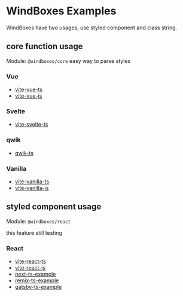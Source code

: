 # WindBoxes Examples
WindBoxes have two usages, use styled component and class string.



## core function usage
Module: `@windboxes/core`
easy way to parse styles

### Vue
* [vite-vue-ts](./vue/vite-vue-ts)
* [vite-vue-js](./vue/vite-vue-js)

### Svelte
* [vite-svelte-ts](./vue/vite-svelte-ts)

### qwik
* [qwik-ts](./qwik/qwik-ts)

### Vanilla
* [vite-vanilla-ts](./vue/vite-vanilla-ts)
* [vite-vanilla-js](./vue/vite-vanilla-js)



## styled component usage
Module: `@windboxes/react`

this feature still testing
### React
* [vite-react-ts](./react/vite-react-ts)
* [vite-react-js](./react/vite-react-js)
* [next-ts-example](./react/next-ts-example)
* [remix-ts-example](./react/remix-ts-example)
* [gatsby-ts-example](./react/gatsby-ts-example)
